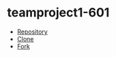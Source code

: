 # teamproject1-601

* [Repository](/miniproject1-601/repo.md)
* [Clone](/miniproject1-601/clone.md)
* [Fork](/miniproject1-601/fork.md)
